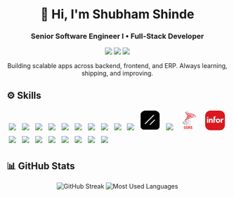 <h1 align="center">👋 Hi, I'm Shubham Shinde</h1>
<h3 align="center">Senior Software Engineer I • Full-Stack Developer</h3>

<p align="center">
  <a href="https://www.linkedin.com/in/shubham-shinde-9a024a124"><img src="https://img.shields.io/badge/LinkedIn-%230A66C2.svg?style=for-the-badge&logo=linkedin&logoColor=white" /></a>
  <a href="mailto:shubhamshinde225@mail.com"><img src="https://img.shields.io/badge/Email-D14836?style=for-the-badge&logo=gmail&logoColor=white" /></a>
  <a href="https://leetcode.com/shubham225"><img src="https://img.shields.io/badge/LeetCode-FFA116?style=for-the-badge&logo=leetcode&logoColor=white" /></a>
</p>

<p align="center">
  Building scalable apps across backend, frontend, and ERP. Always learning, shipping, and improving.
</p>

## ⚙️ Skills
<p>
  <img src="https://skillicons.dev/icons?i=java" height="45" style="margin:5px;" />
  <img src="https://skillicons.dev/icons?i=spring" height="45" style="margin:5px;" />
  <img src="https://skillicons.dev/icons?i=mysql" height="45" style="margin:5px;" />
  <img src="https://skillicons.dev/icons?i=javascript" height="45" style="margin:5px;" />
  <img src="https://skillicons.dev/icons?i=typescript" height="45" style="margin:5px;" />
  <img src="https://skillicons.dev/icons?i=html" height="45" style="margin:5px;" />
  <img src="https://skillicons.dev/icons?i=css" height="45" style="margin:5px;" />
  <img src="https://skillicons.dev/icons?i=react" height="45" style="margin:5px;" />
  <img src="https://skillicons.dev/icons?i=nextjs" height="45" style="margin:5px;" />
  <img src="https://skillicons.dev/icons?i=tailwind" height="45" style="margin:5px;" />
  <img src="./shadcn-logo.svg" alt="Shadcn UI" height="45" style="margin:5px; border-radius:12px;"/>
  <img src="https://skillicons.dev/icons?i=materialui" height="45" style="margin:5px;" />
  <img src="./ms-ssrs-icon.svg" alt="Microsoft SSRS" height="45" style="margin:5px; border-radius:12px;"/>
  <img src="./infor-ln-logo.svg" alt="Infor LN ERP" height="45" style="margin:5px; border-radius:12px;"/>
  <img src="https://skillicons.dev/icons?i=git" height="45" style="margin:5px;" />
  <img src="https://skillicons.dev/icons?i=linux" height="45" style="margin:5px;" />
  <img src="https://skillicons.dev/icons?i=powershell" height="45" style="margin:5px;" />
  <img src="https://skillicons.dev/icons?i=bash" height="45" style="margin:5px;" />
  <img src="https://skillicons.dev/icons?i=markdown" height="45" style="margin:5px;" />
  <img src="https://skillicons.dev/icons?i=vscode" height="45" style="margin:5px;" />
  <img src="https://skillicons.dev/icons?i=docker" height="45" style="margin:5px;" />
  <img src="https://skillicons.dev/icons?i=idea" height="45" style="margin:5px;" />
</p>



## 📊 GitHub Stats

<p align="center">
  <!-- GitHub Streak -->
  <picture>
    <source 
      srcset="https://github-readme-streak-stats.herokuapp.com/?user=shubham225&theme=github-dark" 
      media="(prefers-color-scheme: dark)" />
    <img 
      src="https://github-readme-streak-stats.herokuapp.com/?user=shubham225" 
      alt="GitHub Streak" 
      height="185" />
  </picture>

  <!-- Top Languages -->
  <picture>
    <source 
      srcset="https://github-readme-stats.vercel.app/api/top-langs/?username=shubham225&size_weight=0.5&count_weight=0.5&theme=github_dark" 
      media="(prefers-color-scheme: dark)" />
    <img 
      src="https://github-readme-stats.vercel.app/api/top-langs/?username=shubham225&size_weight=0.5&count_weight=0.5" 
      alt="Most Used Languages" 
      height="185" />
  </picture>
</p>

